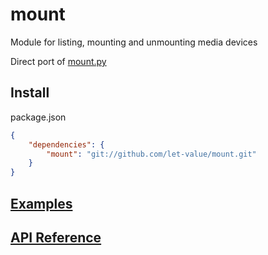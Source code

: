 # mount

Module for listing, mounting and unmounting media devices

Direct port of [mount.py](https://github.com/vallentin/mount.py)

## Install

package.json

```json
{
    "dependencies": {
        "mount": "git://github.com/let-value/mount.git"
    }
}
```

## [Examples](https://github.com/vallentin/mount.py/blob/master/README.md#examples-1)

## [API Reference](https://github.com/vallentin/mount.py/blob/master/README.md#api-reference)
